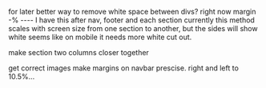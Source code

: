 for later
better way to remove white space between divs? right now margin -% ---- I have this after nav, footer and each section
currently this method scales with screen size from one section to another, but the sides will show white
seems like on mobile it needs more white cut out.

make section two columns closer together

get correct images
make margins on navbar prescise. right and left to 10.5%...